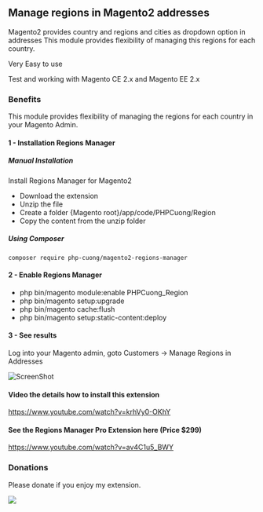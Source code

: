 ## Manage regions in Magento2 addresses
Magento2 provides country and regions and cities as dropdown option in addresses This module provides flexibility of managing this regions for each country.

Very Easy to use

Test and working with Magento CE 2.x and Magento EE 2.x

### Benefits
This module provides flexibility of managing the regions for each country in your Magento Admin.

#### 1 - Installation Regions Manager
##### Manual Installation
Install Regions Manager for Magento2
 * Download the extension
 * Unzip the file
 * Create a folder {Magento root}/app/code/PHPCuong/Region
 * Copy the content from the unzip folder


##### Using Composer

```
composer require php-cuong/magento2-regions-manager
```

#### 2 - Enable Regions Manager
 * php bin/magento module:enable PHPCuong_Region
 * php bin/magento setup:upgrade
 * php bin/magento cache:flush
 * php bin/magento setup:static-content:deploy

#### 3 - See results
Log into your Magento admin, goto Customers -> Manage Regions in Addresses

![ScreenShot](https://raw.githubusercontent.com/php-cuong/magento2-regions-manager/master/regions-manager.png)

#### Video the details how to install this extension

https://www.youtube.com/watch?v=krhVy0-OKhY

#### See the Regions Manager Pro Extension here (Price $299)
https://www.youtube.com/watch?v=av4C1u5_BWY

### Donations
Please donate if you enjoy my extension.

[![](https://www.paypalobjects.com/en_US/i/btn/btn_donateCC_LG.gif)](https://www.paypal.com/cgi-bin/webscr?cmd=_s-xclick&hosted_button_id=RUYCWQ3Q9YGH2)

